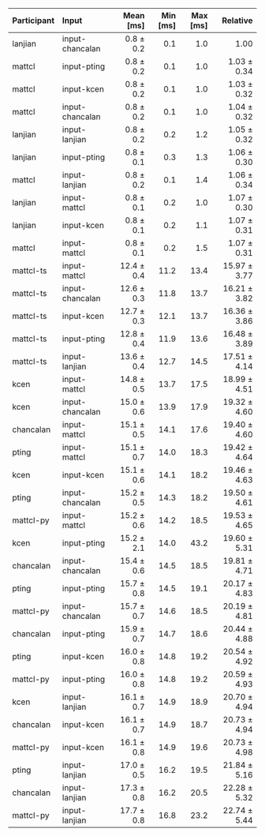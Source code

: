 | Participant | Input | Mean [ms] | Min [ms] | Max [ms] | Relative |
|:---|:---|---:|---:|---:|---:|
| lanjian | input-chancalan | 0.8 ± 0.2 | 0.1 | 1.0 | 1.00 |
| mattcl | input-pting | 0.8 ± 0.2 | 0.1 | 1.0 | 1.03 ± 0.34 |
| mattcl | input-kcen | 0.8 ± 0.2 | 0.1 | 1.0 | 1.03 ± 0.32 |
| mattcl | input-chancalan | 0.8 ± 0.2 | 0.1 | 1.0 | 1.04 ± 0.32 |
| lanjian | input-lanjian | 0.8 ± 0.2 | 0.2 | 1.2 | 1.05 ± 0.32 |
| lanjian | input-pting | 0.8 ± 0.1 | 0.3 | 1.3 | 1.06 ± 0.30 |
| mattcl | input-lanjian | 0.8 ± 0.2 | 0.1 | 1.4 | 1.06 ± 0.34 |
| lanjian | input-mattcl | 0.8 ± 0.1 | 0.2 | 1.0 | 1.07 ± 0.30 |
| lanjian | input-kcen | 0.8 ± 0.1 | 0.2 | 1.1 | 1.07 ± 0.31 |
| mattcl | input-mattcl | 0.8 ± 0.1 | 0.2 | 1.5 | 1.07 ± 0.31 |
| mattcl-ts | input-mattcl | 12.4 ± 0.4 | 11.2 | 13.4 | 15.97 ± 3.77 |
| mattcl-ts | input-chancalan | 12.6 ± 0.3 | 11.8 | 13.7 | 16.21 ± 3.82 |
| mattcl-ts | input-kcen | 12.7 ± 0.3 | 12.1 | 13.7 | 16.36 ± 3.86 |
| mattcl-ts | input-pting | 12.8 ± 0.4 | 11.9 | 13.6 | 16.48 ± 3.89 |
| mattcl-ts | input-lanjian | 13.6 ± 0.4 | 12.7 | 14.5 | 17.51 ± 4.14 |
| kcen | input-mattcl | 14.8 ± 0.5 | 13.7 | 17.5 | 18.99 ± 4.51 |
| kcen | input-chancalan | 15.0 ± 0.6 | 13.9 | 17.9 | 19.32 ± 4.60 |
| chancalan | input-mattcl | 15.1 ± 0.5 | 14.1 | 17.6 | 19.40 ± 4.60 |
| pting | input-mattcl | 15.1 ± 0.7 | 14.0 | 18.3 | 19.42 ± 4.64 |
| kcen | input-kcen | 15.1 ± 0.6 | 14.1 | 18.2 | 19.46 ± 4.63 |
| pting | input-chancalan | 15.2 ± 0.5 | 14.3 | 18.2 | 19.50 ± 4.61 |
| mattcl-py | input-mattcl | 15.2 ± 0.6 | 14.2 | 18.5 | 19.53 ± 4.65 |
| kcen | input-pting | 15.2 ± 2.1 | 14.0 | 43.2 | 19.60 ± 5.31 |
| chancalan | input-chancalan | 15.4 ± 0.6 | 14.5 | 18.5 | 19.81 ± 4.71 |
| pting | input-pting | 15.7 ± 0.8 | 14.5 | 19.1 | 20.17 ± 4.83 |
| mattcl-py | input-chancalan | 15.7 ± 0.7 | 14.6 | 18.5 | 20.19 ± 4.81 |
| chancalan | input-pting | 15.9 ± 0.7 | 14.7 | 18.6 | 20.44 ± 4.88 |
| pting | input-kcen | 16.0 ± 0.8 | 14.8 | 19.2 | 20.54 ± 4.92 |
| mattcl-py | input-pting | 16.0 ± 0.8 | 14.8 | 19.2 | 20.59 ± 4.93 |
| kcen | input-lanjian | 16.1 ± 0.7 | 14.9 | 18.9 | 20.70 ± 4.94 |
| chancalan | input-kcen | 16.1 ± 0.7 | 14.9 | 18.7 | 20.73 ± 4.94 |
| mattcl-py | input-kcen | 16.1 ± 0.8 | 14.9 | 19.6 | 20.73 ± 4.98 |
| pting | input-lanjian | 17.0 ± 0.5 | 16.2 | 19.5 | 21.84 ± 5.16 |
| chancalan | input-lanjian | 17.3 ± 0.8 | 16.2 | 20.5 | 22.28 ± 5.32 |
| mattcl-py | input-lanjian | 17.7 ± 0.8 | 16.8 | 23.2 | 22.74 ± 5.44 |
